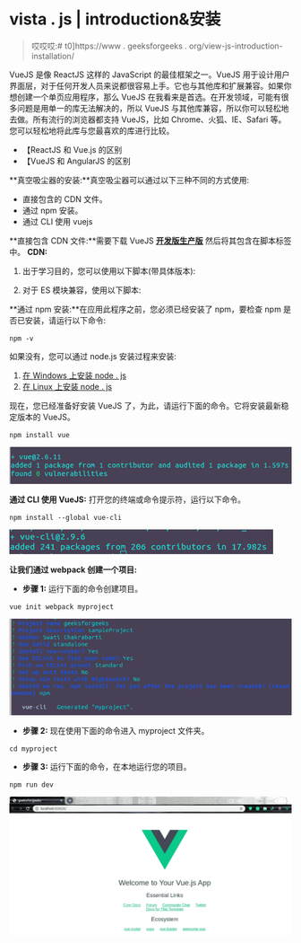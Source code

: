 # vista . js | introduction&安装

> 哎哎哎:# t0]https://www . geeksforgeeks . org/view-js-introduction-installation/

VueJS 是像 ReactJS 这样的 JavaScript 的最佳框架之一。VueJS 用于设计用户界面层，对于任何开发人员来说都很容易上手。它也与其他库和扩展兼容。如果你想创建一个单页应用程序，那么 VueJS 在我看来是首选。在开发领域，可能有很多问题是用单一的库无法解决的，所以 VueJS 与其他库兼容，所以你可以轻松地去做。所有流行的浏览器都支持 VueJS，比如 Chrome、火狐、IE、Safari 等。您可以轻松地将此库与您最喜欢的库进行比较。

*   【ReactJS 和 Vue.js 的区别
*   【VueJS 和 AngularJS 的区别

**真空吸尘器的安装:**真空吸尘器可以通过以下三种不同的方式使用:

*   直接包含的 CDN 文件。
*   通过 npm 安装。
*   通过 CLI 使用 vuejs

**直接包含 CDN 文件:**需要下载 VueJS [**开发版**](https://vuejs.org/js/vue.js)[**生产版**](https://vuejs.org/js/vue.min.js) 然后将其包含在脚本标签中。
**CDN:**

1.  出于学习目的，您可以使用以下脚本(带具体版本):

2.  对于 ES 模块兼容，使用以下脚本:

**通过 npm 安装:**在应用此程序之前，您必须已经安装了 npm，要检查 npm 是否已安装，请运行以下命令:

```
npm -v
```

如果没有，您可以通过 node.js 安装过程来安装:

1.  [在 Windows 上安装 node . js](https://www.geeksforgeeks.org/installation-of-node-js-on-windows/)
2.  [在 Linux 上安装 node . js](https://www.geeksforgeeks.org/installation-of-node-js-on-linux/)

现在，您已经准备好安装 VueJS 了，为此，请运行下面的命令。它将安装最新稳定版本的 VueJS。

```
npm install vue
```

![](img/920f5d5ec6e1e18e347625e766d1dab9.png)

**通过 CLI 使用 VueJS:** 打开您的终端或命令提示符，运行以下命令。

```
npm install --global vue-cli
```

![](img/ab7a341dd21581103861d0e47ac21ee6.png)

**让我们通过 webpack 创建一个项目:**

*   **步骤 1:** 运行下面的命令创建项目。

```
vue init webpack myproject

```

![](img/e9c595a85a7192db3cbc40cbc8f71b33.png)

*   **步骤 2:** 现在使用下面的命令进入 myproject 文件夹。

```
cd myproject

```

*   **步骤 3:** 运行下面的命令，在本地运行您的项目。

```
npm run dev

```

![](img/4e26f0cfc39bf18d468660bc40b9dbb7.png)